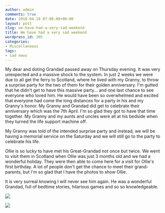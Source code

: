 ```yaml
---
author: admin
comments: true
date: 2010-04-18 07:08:00+00:00
layout: post
slug: we-have-had-a-very-sad-weekend
title: We have had a very sad weekend
wordpress_id: 305
categories:
- Miscellaneous
tags:
- sad news
---
```


My dear and doting Grandad passed away on Thursday evening.  It was very unexpected and a massive shock to the system.  In just 2 weeks we were due to all get the ferry to Scotland, where he lived with my Granny, to throw a surprise party for the two of them for their golden anniversary.  I'm gutted that he didn't get to have this massive party... and one last chance to see everyone who loved him.  He would have been so overwhelmed and excited that everyone had come the long distances for a party in his and my Granny's honor.  My Granny and Grandad did get to celebrate their anniversary which was the 7th April.  I'm so glad they got to have that time together.  My Granny and my aunts and uncles were all at his bedside when they turned the life support machine off.  


  


My Granny was told of the intended surprise party and instead, we will be having a memorial service on the Saturday and we will still go to the party to celebrate his life.

  


Ollie is so lucky to have met his Great-Grandad not once but twice.  We went to visit them in Scotland when Ollie was just 3 months old and we had a wonderful holiday.  They were then able to come here for a visit for Ollie's first birthday.  A lot of people don't get the chance to meet their grand-parents, but I'm so glad that I have the photos to show Ollie.

  


It is very surreal knowing I will never see him again.  He was a wonderful Grandad, full of bedtime stories, hilarious games and so so knowledgeable. 

  


[![](http://farm4.static.flickr.com/3458/3986997019_a8c992ae53_b.jpg)](http://farm4.static.flickr.com/3458/3986997019_a8c992ae53_b.jpg)

  


![](https://blogger.googleusercontent.com/tracker/251139911615938991-7003567950975549957?l=www.outmumbered.com)

